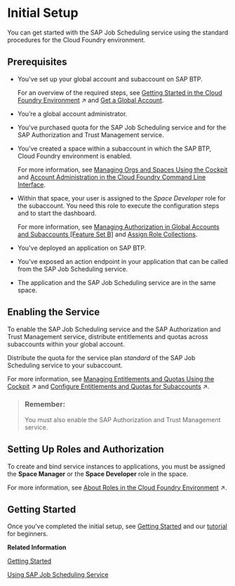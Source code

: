 <!-- loio0adb6552e0914958a7a68f0ddbedfd32 -->

# Initial Setup

You can get started with the SAP Job Scheduling service using the standard procedures for the Cloud Foundry environment.



<a name="loio0adb6552e0914958a7a68f0ddbedfd32__section_wkn_wmn_sjb"/>

## Prerequisites

-   You've set up your global account and subaccount on SAP BTP.

    For an overview of the required steps, see [Getting Started in the Cloud Foundry Environment](https://help.sap.com/viewer/65de2977205c403bbc107264b8eccf4b/Dev/en-US/b328cc89ea14484d9655b8cfb8efb508.html "Get onboarded in the Cloud Foundry environment of SAP BTP. Follow the workflows for trial or customer accounts or subscribe to business applications.") :arrow_upper_right: and [Get a Global Account](https://help.sap.com/viewer/65de2977205c403bbc107264b8eccf4b/Cloud/en-US/d61c2819034b48e68145c45c36acba6e.html).

-   You’re a global account administrator.

-   You've purchased quota for the SAP Job Scheduling service and for the SAP Authorization and Trust Management service.

-   You’ve created a space within a subaccount in which the SAP BTP, Cloud Foundry environment is enabled.

    For more information, see [Managing Orgs and Spaces Using the Cockpit](https://help.sap.com/viewer/65de2977205c403bbc107264b8eccf4b/Cloud/en-US/c4c25cc63ac845779f76202360f98694.html) and [Account Administration in the Cloud Foundry Command Line Interface](https://help.sap.com/viewer/65de2977205c403bbc107264b8eccf4b/Cloud/en-US/927377f33f9b42be9f1b610ef5c33355.html).

-   Within that space, your user is assigned to the *Space Developer* role for the subaccount. You need this role to execute the configuration steps and to start the dashboard.

    For more information, see [Managing Authorization in Global Accounts and Subaccounts \[Feature Set B\]](https://help.sap.com/viewer/65de2977205c403bbc107264b8eccf4b/Cloud/en-US/0039cf082d3d43eba9200fe15647922a.html) and [Assign Role Collections](https://help.sap.com/viewer/65de2977205c403bbc107264b8eccf4b/Cloud/en-US/9e1bf57130ef466e8017eab298b40e5e.html).

-   You've deployed an application on SAP BTP.

-   You've exposed an action endpoint in your application that can be called from the SAP Job Scheduling service.

-   The application and the SAP Job Scheduling service are in the same space.




<a name="loio0adb6552e0914958a7a68f0ddbedfd32__section_q4q_wmn_sjb"/>

## Enabling the Service

To enable the SAP Job Scheduling service and the SAP Authorization and Trust Management service, distribute entitlements and quotas across subaccounts within your global account.

Distribute the quota for the service plan *standard* of the SAP Job Scheduling service to your subaccount.

For more information, see [Managing Entitlements and Quotas Using the Cockpit](https://help.sap.com/viewer/65de2977205c403bbc107264b8eccf4b/Dev/en-US/c8248745dde24afb91479361de336111.html "When you purchase an enterprise account, you are entitled to use a specific set of resources, such as the amount of memory that can be allocated to your applications.") :arrow_upper_right: and [Configure Entitlements and Quotas for Subaccounts](https://help.sap.com/viewer/65de2977205c403bbc107264b8eccf4b/Dev/en-US/5ba357b4fa1e4de4b9fcc4ae771609da.html "Assign entitlements to subaccounts by adding service plans and distribute the quotas available in your global account to your subaccounts using the SAP BTP cockpit.") :arrow_upper_right:.

> ### Remember:  
> You must also enable the SAP Authorization and Trust Management service.



<a name="loio0adb6552e0914958a7a68f0ddbedfd32__section_bys_bnn_sjb"/>

## Setting Up Roles and Authorization

To create and bind service instances to applications, you must be assigned the **Space Manager** or the **Space Developer** role in the space.

For more information, see [About Roles in the Cloud Foundry Environment](https://help.sap.com/viewer/65de2977205c403bbc107264b8eccf4b/Dev/en-US/09076385086b4da3bd1808d5ef572862.html "Roles determine which features users can view and access, and which actions they can initiate.") :arrow_upper_right:.



<a name="loio0adb6552e0914958a7a68f0ddbedfd32__section_fj2_g45_sjb"/>

## Getting Started

Once you've completed the initial setup, see [Getting Started](30---Getting-Started/getting-started-02e4e8b.md) and our [tutorial](https://blogs.sap.com/2019/11/25/using-job-scheduler-in-sap-cloud-platform-0-intro-and-prep/) for beginners.

**Related Information**  


[Getting Started](30---Getting-Started/getting-started-02e4e8b.md "Once you've completed the initial setup for SAP Job Scheduling service, to use the service you create a service instance and bind it to your application.")

[Using SAP Job Scheduling Service](40---Using-JOB-SCHDULR-TITLE/using-sap-job-scheduling-service-9d48597.md "Define and manage one-time and recurring jobs using flexible schedules.")

